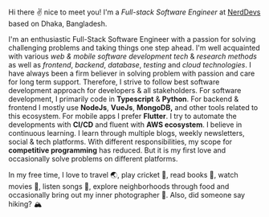Hi there ✌️ nice to meet you! I'm a _Full-stack Software Engineer_ at [NerdDevs](https://nerddevs.com/) based on Dhaka, Bangladesh.

I'm an enthusiastic Full-Stack Software Engineer with a passion for solving challenging problems and taking things one step ahead. I'm well acquainted with various *web & mobile software development tech* & *research methods* as well as *frontend*, *backend*, *database*, *testing* and *cloud technologies*. I have always been a firm believer in solving problem with passion and care for long term support. Therefore, I strive to follow best software development approach for developers & all stakeholders. For software development, I primarily code in **Typescript** & **Python**. For backend & frontend I mostly use **NodeJs**, **VueJs**, **MongoDB,** and other tools related to this ecosystem. For mobile apps I prefer **Flutter**. I try to automate the developments with **CI/CD** and fluent with **AWS ecosystem**. I believe in continuous learning. I learn through multiple blogs, weekly newsletters, social & tech platforms. With different responsibilities, my scope for **competitive programming** has reduced. But it is my first love and occasionally solve problems on different platforms.

In my free time, I love to travel 🌏, play cricket 🏏, read books 📖, watch movies 🎥, listen songs 🎵, explore neighborhoods through food and occasionally bring out my inner photographer 📸. Also, did someone say hiking? 🏔️
